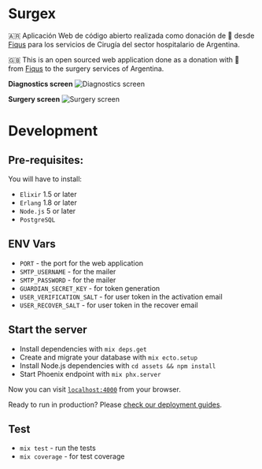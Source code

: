# Surgex
🇦🇷 Aplicación Web de código abierto realizada como donación de 💓 desde [Fiqus](https://fiqus.coop) para los servicios de Cirugía del sector hospitalario de Argentina.

🇬🇧 This is an open sourced web application done as a donation with 💓 from [Fiqus](https://fiqus.coop) to the surgery services of Argentina.

**Diagnostics screen**
![Diagnostics screen](./priv/static/images/capture_diagnosticos.png)

**Surgery screen**
![Surgery screen](./priv/static/images/capture_cirugia.png)

# Development
## Pre-requisites:
You will have to install:
  * `Elixir` 1.5 or later
  * `Erlang` 1.8 or later
  * `Node.js` 5 or later
  * `PostgreSQL`

## ENV Vars
  * `PORT` - the port for the web application
  * `SMTP_USERNAME` - for the mailer
  * `SMTP_PASSWORD` - for the mailer
  * `GUARDIAN_SECRET_KEY` - for token generation
  * `USER_VERIFICATION_SALT` - for user token in the activation email
  * `USER_RECOVER_SALT` - for user token in the recover email

## Start the server

  * Install dependencies with `mix deps.get`
  * Create and migrate your database with `mix ecto.setup`
  * Install Node.js dependencies with `cd assets && npm install`
  * Start Phoenix endpoint with `mix phx.server`

Now you can visit [`localhost:4000`](http://localhost:4000) from your browser.

Ready to run in production? Please [check our deployment guides](https://hexdocs.pm/phoenix/deployment.html).

## Test
  * `mix test` - run the tests
  * `mix coverage` - for test coverage